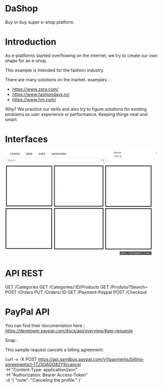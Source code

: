 # DaShop

Buy or buy super e-shop platform.

# Introduction

As e-platforms started overflowing on the internet, we try to create our own shape for an e-shop.

This example is intended for the fashion industry.

There are many solutions on the market.
examples :
-  https://www.zara.com/
-  https://www.fashiondays.ro/
-  https://www.hm.com/

Why? We practice our skills and also try to figure solutions for existing problems as user experience or performance.
Keeping things neat and smart.

# Interfaces

![alt text](https://github.com/iorege/webtech-project/blob/master/docu.png?raw=true)

# API REST

GET /Categories
GET /Categories/:ID/Products
GET /Produts/?Search=
POST /Orders
PUT /Orders/:ID
GET /Payment-Paypal
POST /Checkout

# PayPal API 

You can find their documentation here : https://developer.paypal.com/docs/api/overview/#api-requests

Snap :

This sample request cancels a billing agreement:

curl -v -X POST https://api.sandbox.paypal.com/v1/payments/billing-agreements/I-1TJ3GAGG82Y9/cancel \
  -H "Content-Type: application/json" \
  -H "Authorization: Bearer Access-Token" \
  -d '{
  "note": "Canceling the profile."
}'
